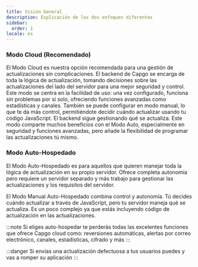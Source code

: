 ```yaml
---
title: Visión General
description: Explicación de los dos enfoques diferentes
sidebar:
  order: 1
locale: es
---
```


### Modo Cloud (Recomendado)
El Modo Cloud es nuestra opción recomendada para una gestión de actualizaciones sin complicaciones. El backend de Capgo se encarga de toda la lógica de actualización, tomando decisiones sobre las actualizaciones del lado del servidor para una mejor seguridad y control. Este modo se centra en la facilidad de uso: una vez configurado, funciona sin problemas por sí solo, ofreciendo funciones avanzadas como estadísticas y canales. También se puede configurar en modo manual, lo que te da más control, permitiéndote decidir cuándo actualizar usando tu código JavaScript. El backend sigue gestionando qué se actualiza. Este modo comparte muchos beneficios con el Modo Auto, especialmente en seguridad y funciones avanzadas, pero añade la flexibilidad de programar las actualizaciones tú mismo.

### Modo Auto-Hospedado

El Modo Auto-Hospedado es para aquellos que quieren manejar toda la lógica de actualización en su propio servidor. Ofrece completa autonomía pero requiere un servidor separado y más trabajo para gestionar las actualizaciones y los requisitos del servidor.

El Modo Manual Auto-Hospedado combina control y autonomía. Tú decides cuándo actualizar a través de JavaScript, pero tu servidor maneja qué se actualiza. Es un poco complejo ya que estás incluyendo código de actualización en las actualizaciones.

:::note
Si eliges auto-hospedar te perderás todas las excelentes funciones que ofrece Capgo cloud como: reversiones automáticas, alertas por correo electrónico, canales, estadísticas, cifrado y más
:::

:::danger
Si envías una actualización defectuosa a tus usuarios puedes y vas a romper su aplicación
:::